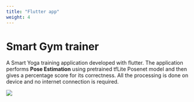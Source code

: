 ```yaml
---
title: "Flutter app"
weight: 4
---
```

# Smart Gym trainer

A Smart Yoga training application developed with flutter. The application performs **Pose Estimation** using pretrained tfLite Posenet model and then gives a percentage score for its correctness. All the processing is done on device and no internet connection is required.


<p><img src ="https://github-readme-stats.vercel.app/api/pin/?username=AryanSethi&repo=Smart_GymTrainer_App&theme=gotham"></p>

